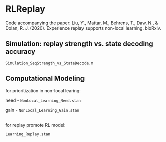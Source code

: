# RLReplay
Code accompanying the paper: Liu, Y., Mattar, M., Behrens, T., Daw, N., & Dolan, R. J. (2020). Experience replay supports non-local learning. bioRxiv.

## Simulation: replay strength vs. state decoding accuracy
``` Simulation_SeqStrength_vs_StateDecode.m ```

## Computational Modeling
for prioritization in non-local learing:

need - ``` NonLocal_Learning_Need.stan ```

gain - ``` NonLocal_Learning_Gain.stan ```  

<br />
for replay promote RL model:

``` Learning_Replay.stan ```

